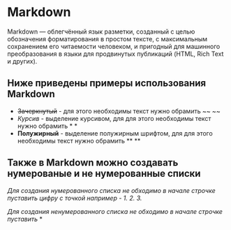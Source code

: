 # Markdown 
Markdown — облегчённый язык разметки, созданный с целью обозначения форматирования в простом тексте, с максимальным сохранением его читаемости человеком, и пригодный для машинного преобразования в языки для продвинутых публикаций (HTML, Rich Text и других).

## Ниже приведены примеры использования Markdown

* ~~Зачеркнутый~~ - для этого необходимы текст нужно обрамить ~~  ~~
* *Курсив* - выделение курсивом, для для этого необходимы текст нужно обрамить *  *
* **Полужирный** - выделение полужирным шрифтом, для для этого необходимы текст нужно обрамить ** **

## Также в Markdown можно создавать нумерованые и не нумерованные списки

*Для создания нумерованного списка не обходимо в начале строчке пуставить цифру с точкой например - 1. 2. 3.*

*Для создания ненумерованного списка не обходимо в начале строчке пуставить* *